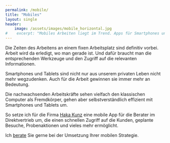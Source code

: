 ```yaml
---
permalink: /mobile/
title: "Mobiles"
layout: single
header: 
    image: /assets/images/mobile_horizontal.jpg
#    excerpt: "Mobiles Arbeiten liegt im Trend. Apps für Smartphones und Tablets werden auch im Business immer wichtiger. Geben Sie Ihren Mitarbeitern die Werkzeuge an die Hand, um überall produktiv sein zu können."
---
```


Die Zeiten des Arbeitens an einem fixen Arbeitsplatz sind definitiv vorbei. Arbeit wird da erledigt, wo man gerade ist. Und dafür braucht man die entsprechenden Werkzeuge und den Zugriff auf die relevanten Informationen.

Smartphones und Tablets sind nicht nur aus unserem privaten Leben nicht mehr wegzudenken. Auch für die Arbeit gewinnen sie immer mehr an Bedeutung.

Die nachwachsenden Arbeitskräfte sehen vielfach den klassischen Computer als Fremdkörper, gehen aber selbstverständlich effizient mit Smartphones und Tablets um. 

So setze ich für die Firma [Haka Kunz](https://www.haka.de/) eine mobile App für die Berater im Direktvertrieb um, die einen schnellen Zugriff auf die Kunden, geplante Besuche, Probenaktionen und vieles mehr ermöglicht. 

Ich [berate](/contact) Sie gerne bei der Umsetzung Ihrer mobilen Strategie.
